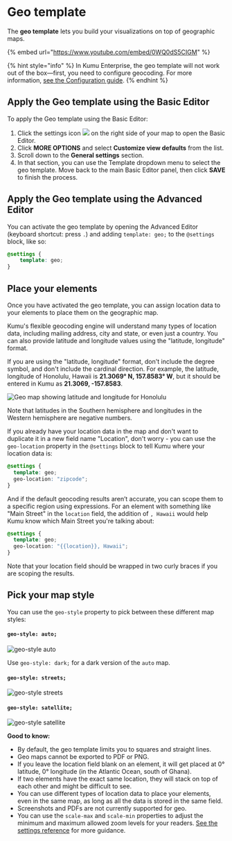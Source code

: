 # Geo template

The **geo template** lets you build your visualizations on top of geographic maps.

{% embed url="https://www.youtube.com/embed/0WQ0dS5CIGM" %}

{% hint style="info" %}
In Kumu Enterprise, the geo template will not work out of the box—first, you need to configure geocoding. For more information, [see the Configuration guide](../../enterprise/configuration.md#geocoding).
{% endhint %}

## Apply the Geo template using the Basic Editor

To apply the Geo template using the Basic Editor:

1. Click the settings icon ![](../../icons/sliders-h.svg) on the right side of your map to open the Basic Editor.
2. Click **MORE OPTIONS** and select **Customize view defaults** from the list.
3. Scroll down to the **General settings** section.
4. In that section, you can use the Template dropdown menu to select the geo template. Move back to the main Basic Editor panel, then click **SAVE** to finish the process.

## Apply the Geo template using the Advanced Editor

You can activate the geo template by opening the Advanced Editor (keyboard shortcut: press `.`) and adding `template: geo;` to the `@settings` block, like so:

```scss
@settings {
    template: geo;
}
```

## Place your elements

Once you have activated the geo template, you can assign location data to your elements to place them on the geographic map.

Kumu's flexible geocoding engine will understand many types of location data, including mailing address, city and state, or even just a country. You can also provide latitude and longitude values using the "latitude, longitude" format.

If you are using the "latitude, longitude" format, don't include the degree symbol, and don't include the cardinal direction. For example, the latitude, longitude of Honolulu, Hawaii is **21.3069° N, 157.8583° W**, but it should be entered in Kumu as **21.3069, -157.8583**.

![Geo map showing latitude and longitude for Honolulu](../../images/honolulu-geo.png)

Note that latitudes in the Southern hemisphere and longitudes in the Western hemisphere are negative numbers.

If you already have your location data in the map and don't want to duplicate it in a new field name "Location", don't worry - you can use the `geo-location` property in the `@settings` block to tell Kumu where your location data is:

```scss
@settings {
  template: geo;
  geo-location: "zipcode";
}
```

And if the default geocoding results aren’t accurate, you can scope them to a specific region using expressions. For an element with something like "Main Street" in the `location` field, the addition of `, Hawaii` would help Kumu know which Main Street you're talking about:

```scss
@settings {
  template: geo;
  geo-location: "{{location}}, Hawaii";
}
```

Note that your location field should be wrapped in two curly braces if you are scoping the results.

## Pick your map style

You can use the `geo-style` property to pick between these different map styles:

#### `geo-style: auto;`

![geo-style auto](../../images/geo-style-auto.png)

Use `geo-style: dark;` for a dark version of the `auto` map.

#### `geo-style: streets;`

![geo-style streets](../../images/geo-style-streets.png)

#### `geo-style: satellite;`

![geo-style satellite](../../images/geo-style-satellite.png)

**Good to know:**

* By default, the geo template limits you to squares and straight lines.
* Geo maps cannot be exported to PDF or PNG.
* If you leave the location field blank on an element, it will get placed at 0° latitude, 0° longitude (in the Atlantic Ocean, south of Ghana).
* If two elements have the exact same location, they will stack on top of each other and might be difficult to see.
* You can use different types of location data to place your elements, even in the same map, as long as all the data is stored in the same field.
* Screenshots and PDFs are not currently supported for geo.
* You can use the `scale-max` and `scale-min` properties to adjust the minimum and maximum allowed zoom levels for your readers. [See the settings reference](../../overview/advanced-editor-hub/settings-reference.md) for more guidance.
